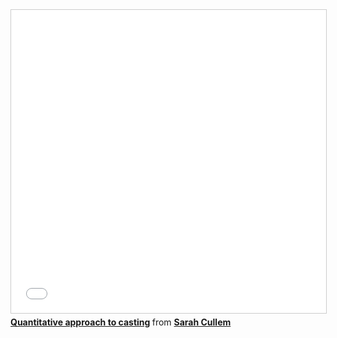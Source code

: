<iframe src="//www.slideshare.net/slideshow/embed_code/key/i11rWtIsf2q0BD" width="595" height="485" frameborder="0" marginwidth="0" marginheight="0" scrolling="no" style="border:1px solid #CCC; border-width:1px; margin-bottom:5px; max-width: 100%;" allowfullscreen> </iframe> <div style="margin-bottom:5px"> <strong> <a href="//www.slideshare.net/scullem/quantitative-approach-to-casting" title="Quantitative approach to casting" target="_blank">Quantitative approach to casting</a> </strong> from <strong><a href="//www.slideshare.net/scullem" target="_blank">Sarah Cullem</a></strong> </div>

